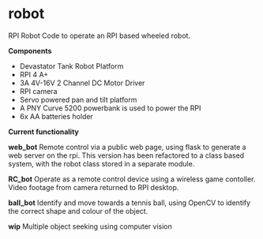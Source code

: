 # robot
RPI Robot
Code to operate an RPI based wheeled robot. 

**Components**   
- Devastator Tank Robot Platform  
- RPI 4 A+  
- 3A 4V-16V 2 Channel DC Motor Driver  
- RPI camera  
- Servo powered pan and tilt platform  
- A PNY Curve 5200 powerbank is used to power the RPI  
- 6x AA batteries holder  

**Current functionality**   

**web_bot** Remote control via a public web page, using flask to generate a web server on the rpi. This version has been refactored to a class based system, with the robot class stored in a separate module. 

**RC_bot** Operate as a remote control device using a wireless game contoller. Video footage from camera returned to RPI desktop.  

**ball_bot** Identify and move towards a tennis ball, using OpenCV to identify the correct shape and colour of the object.   

**wip** Multiple object seeking using computer vision 


